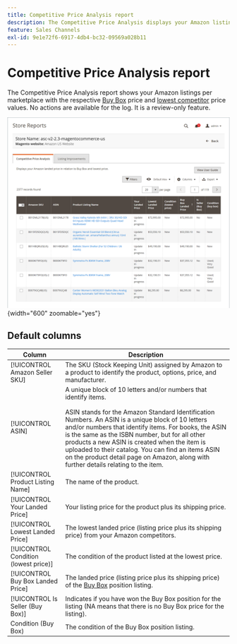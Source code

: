 ```yaml
---
title: Competitive Price Analysis report
description: The Competitive Price Analysis displays your Amazon listings per marketplace with the respective Buy Box price and lowest competitor price values.
feature: Sales Channels
exl-id: 9e1e72f6-6917-4db4-bc32-09569a028b11
---
```

# Competitive Price Analysis report

The Competitive Price Analysis report shows your Amazon listings per marketplace with the respective [Buy Box](./buy-box-competitor-pricing.md) price and [lowest competitor](./lowest-competitor-pricing.md) price values. No actions are available for the log. It is a review-only feature.

![Competitive Price Analysis report](assets/amazon-competitive-price-analysis.png){width="600" zoomable="yes"}

## Default columns

| Column                                | Description                                                                                                                                                                                                                                                                                                                                                                                                                                                                        |
|---------------------------------------|------------------------------------------------------------------------------------------------------------------------------------------------------------------------------------------------------------------------------------------------------------------------------------------------------------------------------------------------------------------------------------------------------------------------------------------------------------------------------------|
| [!UICONTROL Amazon Seller SKU]        | The SKU (Stock Keeping Unit) assigned by Amazon to a product to identify the product, options, price, and manufacturer.                                                                                                                                                                                                                                                                                                                                                            |
| [!UICONTROL ASIN]                     | A unique block of 10 letters and/or numbers that identify items.<br><br>ASIN stands for the Amazon Standard Identification Numbers. An ASIN is a unique block of 10 letters and/or numbers that identify items. For books, the ASIN is the same as the ISBN number, but for all other products a new ASIN is created when the item is uploaded to their catalog. You can find an items ASIN on the product detail page on Amazon, along with further details relating to the item. |
| [!UICONTROL Product Listing Name]     | The name of the product.                                                                                                                                                                                                                                                                                                                                                                                                                                                           |
| [!UICONTROL Your Landed Price]        | Your listing price for the product plus its shipping price.                                                                                                                                                                                                                                                                                                                                                                                                                        |
| [!UICONTROL Lowest Landed Price]      | The lowest landed price (listing price plus its shipping price) from your Amazon competitors.                                                                                                                                                                                                                                                                                                                                                                                      |
| [!UICONTROL Condition (lowest price)] | The condition of the product listed at the lowest price.                                                                                                                                                                                                                                                                                                                                                                                                                           |
| [!UICONTROL Buy Box Landed Price]     | The landed price (listing price plus its shipping price) of the [Buy Box](./buy-box-competitor-pricing.md) position listing.                                                                                                                                                                                                                                                                                                                                                       |
| [!UICONTROL Is Seller (Buy Box)]      | Indicates if you have won the Buy Box position for the listing (NA means that there is no Buy Box price for the listing).                                                                                                                                                                                                                                                                                                                                                          |
| Condition (Buy Box)                   | The condition of the Buy Box position listing.                                                                                                                                                                                                                                                                                                                                                                                                                                     |
